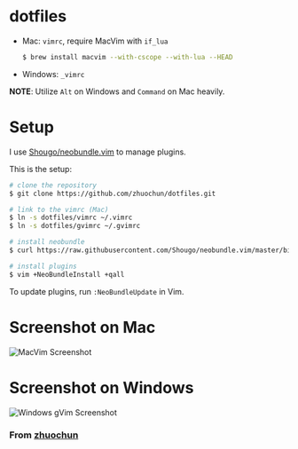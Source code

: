# dotfiles

- Mac: `vimrc`, require MacVim with `if_lua`
    ```bash
    $ brew install macvim --with-cscope --with-lua --HEAD
    ```
- Windows: `_vimrc`

**NOTE**: Utilize `Alt` on Windows and `Command` on Mac heavily.

# Setup

I use [Shougo/neobundle.vim](https://github.com/Shougo/neobundle.vim) to manage plugins.

This is the setup:

```bash
# clone the repository
$ git clone https://github.com/zhuochun/dotfiles.git

# link to the vimrc (Mac)
$ ln -s dotfiles/vimrc ~/.vimrc
$ ln -s dotfiles/gvimrc ~/.gvimrc

# install neobundle
$ curl https://raw.githubusercontent.com/Shougo/neobundle.vim/master/bin/install.sh | sh

# install plugins
$ vim +NeoBundleInstall +qall
```

To update plugins, run `:NeoBundleUpdate` in Vim.

# Screenshot on Mac

![MacVim Screenshot](http://i.imgur.com/kMowUrZ.jpg)

# Screenshot on Windows

![Windows gVim Screenshot](http://i.imgur.com/Qs205Th.png)

### From [zhuochun](http://www.bicrement.com)
